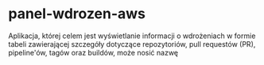 # panel-wdrozen-aws
Aplikacja, której celem jest wyświetlanie informacji o wdrożeniach w formie tabeli zawierającej szczegóły dotyczące repozytoriów, pull requestów (PR), pipeline'ów, tagów oraz buildów, może nosić nazwę
